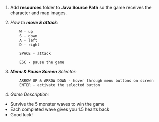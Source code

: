 1. Add **resources** folder to **Java Source Path** so the game receives the character and map images.

2. *How to __move & attack__:*

           W - up
           S - down
           A - left
           D - right

           SPACE - attack

           ESC - pause the game

4. *__Menu & Pause Screen__ Selector:*

           ARROW UP & ARROW DOWN - hover through menu buttons on screen
           ENTER - activate the selected button

5. *Game Description:*

  - Survive the 5 monster waves to win the game
  - Each completed wave gives you 1.5 hearts back
  - Good luck!
